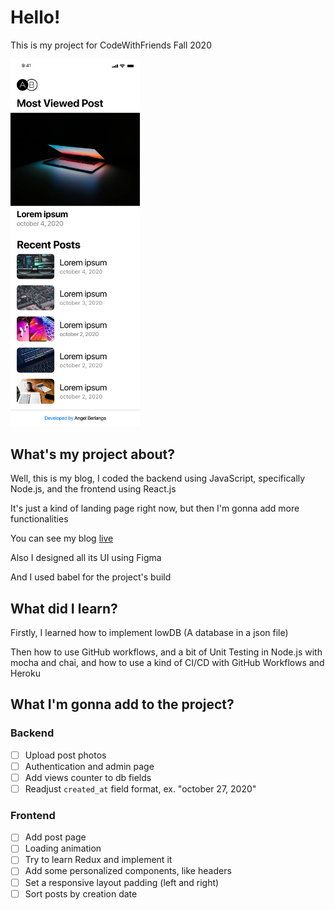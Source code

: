# Hello!
This is my project for CodeWithFriends Fall 2020

<img src="./src/Images/Mobile-Light.jpg" alt="Mobile Design - Light" width="207" height="587.5" />

## What's my project about?
Well, this is my blog, I coded the backend using JavaScript, specifically Node.js, and the frontend using React.js 

It's just a kind of landing page right now, but then I'm gonna add more functionalities 

You can see my blog [live](https://eddyber16.github.io/blog) 

Also I designed all its UI using Figma 

And I used babel for the project's build 


## What did I learn?
Firstly, I learned how to implement lowDB (A database in a json file) 

Then how to use GitHub workflows, and a bit of Unit Testing in Node.js with mocha and chai, and how to use a kind of CI/CD with GitHub Workflows and Heroku 


## What I'm gonna add to the project?
### Backend
- [ ] Upload post photos
- [ ] Authentication and admin page
- [ ] Add views counter to db fields
- [ ] Readjust `created_at` field format, ex. "october 27, 2020"

### Frontend
- [ ] Add post page
- [ ] Loading animation
- [ ] Try to learn Redux and implement it
- [ ] Add some personalized components, like headers
- [ ] Set a responsive layout padding (left and right)
- [ ] Sort posts by creation date